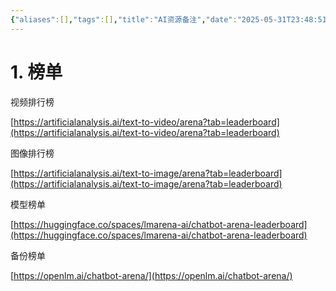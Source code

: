 ```yaml
---
{"aliases":[],"tags":[],"title":"AI资源备注","date":"2025-05-31T23:48:51Z","date_modify":"2025-05-31T23:49:04Z","dg-publish":true,"permalink":"/900-publish/ai/","dgPassFrontmatter":true,"created":"2025-05-31T23:48:51Z","updated":"2025-05-31T23:49:04Z"}
---
```



# 1. 榜单

视频排行榜

[https://artificialanalysis.ai/text-to-video/arena?tab=leaderboard](https://artificialanalysis.ai/text-to-video/arena?tab=leaderboard)

图像排行榜

[https://artificialanalysis.ai/text-to-image/arena?tab=leaderboard](https://artificialanalysis.ai/text-to-image/arena?tab=leaderboard)

模型榜单

[https://huggingface.co/spaces/lmarena-ai/chatbot-arena-leaderboard](https://huggingface.co/spaces/lmarena-ai/chatbot-arena-leaderboard)

备份榜单

[https://openlm.ai/chatbot-arena/](https://openlm.ai/chatbot-arena/)

